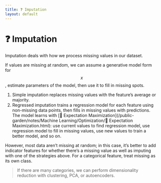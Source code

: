 ```yaml
---
title: ❓ Imputation
layout: default
---
```


# ❓ Imputation

Imputation deals with how we process missing values in our dataset.

If values are missing at random, we can assume a generative model form for $$x$$, estimate parameters of the model, then use it to fill in missing spots.
1. Simple imputation replaces missing values with the feature’s average or majority.
2. Regressed imputation trains a regression model for each feature using non-missing data points, then fills in missing values with predictions. The model learns with [🎉 Expectation Maximization](/public-garden/notes/Machine Learning/Optimization/🎉 Expectation Maximization.html): use current values to find regression model, use regression model to fill in missing values, use new values to train a better model, and so on.

However, most data aren’t missing at random; in this case, it’s better to add indicator features for whether there’s a missing value as well as imputing with one of the strategies above. For a categorical feature, treat missing as its own class.

> If there are many categories, we can perform dimensionality reduction with clustering, PCA, or autoencoders.